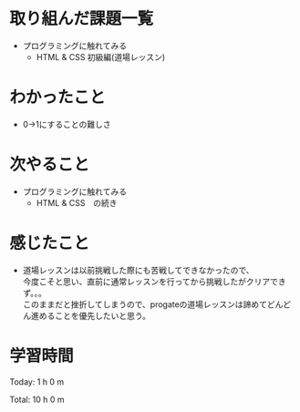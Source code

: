 # 取り組んだ課題一覧
- プログラミングに触れてみる
  - HTML & CSS 初級編(道場レッスン)

# わかったこと
- 0→1にすることの難しさ

# 次やること
- プログラミングに触れてみる
  - HTML & CSS　の続き
  
# 感じたこと
- 道場レッスンは以前挑戦した際にも苦戦してできなかったので、  
  今度こそと思い、直前に通常レッスンを行ってから挑戦したがクリアできず。。。  
  このままだと挫折してしまうので、progateの道場レッスンは諦めてどんどん進めることを優先したいと思う。
  
# 学習時間
Today: 1 h 0 m

Total: 10 h 0 m
